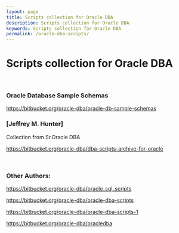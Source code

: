 ```yaml
---
layout: page
title: Scripts collection for Oracle DBA
description: Scripts collection for Oracle DBA
keywords: Scripts collection for Oracle DBA
permalink: /oracle-dba-scripts/
---
```


# Scripts collection for Oracle DBA

<br/>

### Oracle Database Sample Schemas

https://bitbucket.org/oracle-dba/oracle-db-sample-schemas

### [Jeffrey M. Hunter]

Collection from Sr.Oracle DBA

https://bitbucket.org/oracle-dba/dba-scripts-archive-for-oracle

<br/>

### Other Authors:

https://bitbucket.org/oracle-dba/oracle_sql_scripts

https://bitbucket.org/oracle-dba/oracle-dba-scripts

https://bitbucket.org/oracle-dba/oracle-dba-scripts-1

https://bitbucket.org/oracle-dba/oracledba
